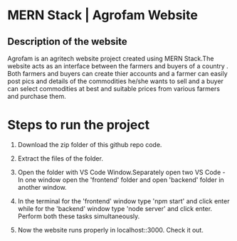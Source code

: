 # MERN Stack | Agrofam Website
## Description of the website
Agrofam is an agritech website project created using MERN Stack.The website acts as an interface between the farmers and buyers of a country . Both farmers and buyers can create thier accounts and a farmer can easily post pics and details of the commodities he/she wants to sell and a buyer can select commodities at best and suitable prices from various farmers and purchase them.

# Steps to run the project
1) Download the zip folder of this github repo code.

2) Extract the files of the folder.

3) Open the folder with VS Code Window.Separately open two VS Code - In one window open the 'frontend' folder and open 'backend' folder in another window.

4) In the terminal for the 'frontend' window type 'npm start' and click enter while for the 'backend' window type 'node server' and click enter. Perform both these tasks simultaneously.

5) Now the website runs properly in localhost::3000. Check it out.
